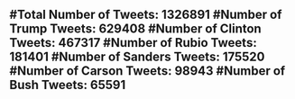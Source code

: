#Total Number of Tweets: 1326891 
#Number of Trump Tweets: 629408
#Number of Clinton Tweets: 467317
#Number of Rubio Tweets: 181401
#Number of Sanders Tweets: 175520
#Number of Carson Tweets: 98943
#Number of Bush Tweets: 65591
---
